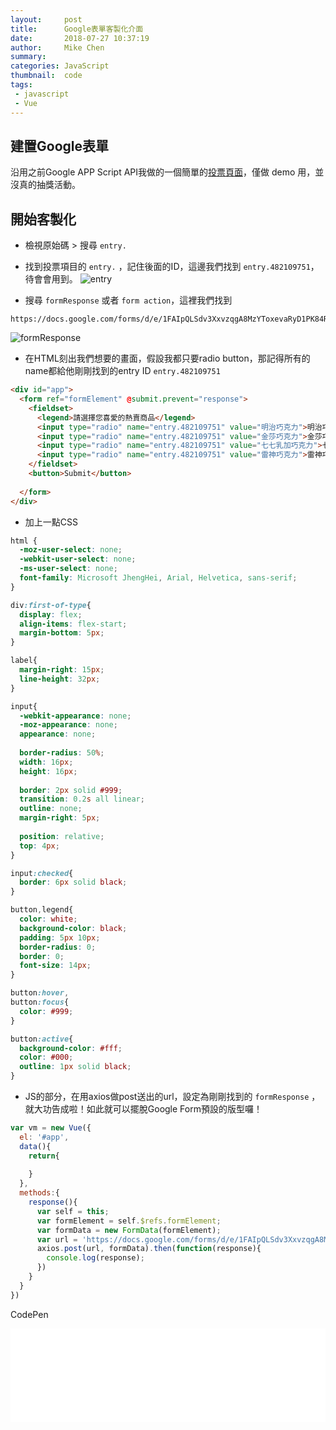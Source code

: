 ```yaml
---
layout:     post
title:      Google表單客製化介面
date:       2018-07-27 10:37:19
author:     Mike Chen
summary:    
categories: JavaScript
thumbnail:  code
tags:
 - javascript
 - Vue
---
```



## 建置Google表單
沿用之前Google APP Script API我做的一個簡單的[投票頁面](https://docs.google.com/forms/d/1fzW2SGMgQX7RXzfSmk_xd6Jf6XucEtwuHJDef8NMtNs/viewform?edit_requested=true)，僅做 demo 用，並沒真的抽獎活動。<br>

## 開始客製化
* 檢視原始碼 > 搜尋 `entry.`
* 找到投票項目的 `entry.` ，記住後面的ID，這邊我們找到 `entry.482109751`，待會會用到。
![entry](https://i.imgur.com/TJaADO7.png)

* 搜尋 `formResponse` 或者 `form action`，這裡我們找到

```
https://docs.google.com/forms/d/e/1FAIpQLSdv3XxvzqgA8MzYToxevaRyD1PK84RqQ0WjIgqm7CQMLzAfdQ/formResponse
```

![formResponse](https://i.imgur.com/VO4JQdA.png)

* 在HTML刻出我們想要的畫面，假設我都只要radio button，那記得所有的name都給他剛剛找到的entry ID `entry.482109751`

```html
<div id="app">
  <form ref="formElement" @submit.prevent="response">
    <fieldset>
      <legend>請選擇您喜愛的熱賣商品</legend>
      <input type="radio" name="entry.482109751" value="明治巧克力">明治巧克力</input>
      <input type="radio" name="entry.482109751" value="金莎巧克力">金莎巧克力</input>
      <input type="radio" name="entry.482109751" value="七七乳加巧克力">七七乳加巧克力</input>
      <input type="radio" name="entry.482109751" value="雷神巧克力">雷神巧克力</input>
    </fieldset>
    <button>Submit</button>
    
  </form>
</div>
```

* 加上一點CSS

```css
html {
  -moz-user-select: none;
  -webkit-user-select: none;
  -ms-user-select: none;
  font-family: Microsoft JhengHei, Arial, Helvetica, sans-serif;
}

div:first-of-type{
  display: flex;
  align-items: flex-start;
  margin-bottom: 5px;
}

label{
  margin-right: 15px;
  line-height: 32px;
}

input{
  -webkit-appearance: none;
  -moz-appearance: none;
  appearance: none;
  
  border-radius: 50%;
  width: 16px;
  height: 16px;
  
  border: 2px solid #999;
  transition: 0.2s all linear;
  outline: none;
  margin-right: 5px;
  
  position: relative;
  top: 4px;
}

input:checked{
  border: 6px solid black;
}

button,legend{
  color: white;
  background-color: black;
  padding: 5px 10px;
  border-radius: 0;
  border: 0;
  font-size: 14px;
}

button:hover,
button:focus{
  color: #999;
}

button:active{
  background-color: #fff;
  color: #000;
  outline: 1px solid black;
}

```


* JS的部分，在用axios做post送出的url，設定為剛剛找到的 `formResponse` ，就大功告成啦！如此就可以擺脫Google Form預設的版型囉！

```javascript
var vm = new Vue({
  el: '#app',
  data(){
    return{
      
    }
  },
  methods:{
    response(){
      var self = this;
      var formElement = self.$refs.formElement;
      var formData = new FormData(formElement);
      var url = 'https://docs.google.com/forms/d/e/1FAIpQLSdv3XxvzqgA8MzYToxevaRyD1PK84RqQ0WjIgqm7CQMLzAfdQ/formResponse';
      axios.post(url, formData).then(function(response){
        console.log(response);
      })
    }
  }
})
```


CodePen
<div class="iframe-rwd">
    <iframe scrolling='no' title='Customize Google Form' src='//codepen.io/mikechen2017/embed/WJdVzv/?height=265&theme-id=0&default-tab=css,result&embed-version=2' frameborder='no' allowtransparency='true' allowfullscreen='true' style='width: 100%;'>See the Pen <a href='https://codepen.io/mikechen2017/pen/WJdVzv/'>Customize Google Form</a> by Mike Chen (<a href='https://codepen.io/mikechen2017'>@mikechen2017</a>) on <a href='https://codepen.io'>CodePen</a>.
</iframe>
</div>
